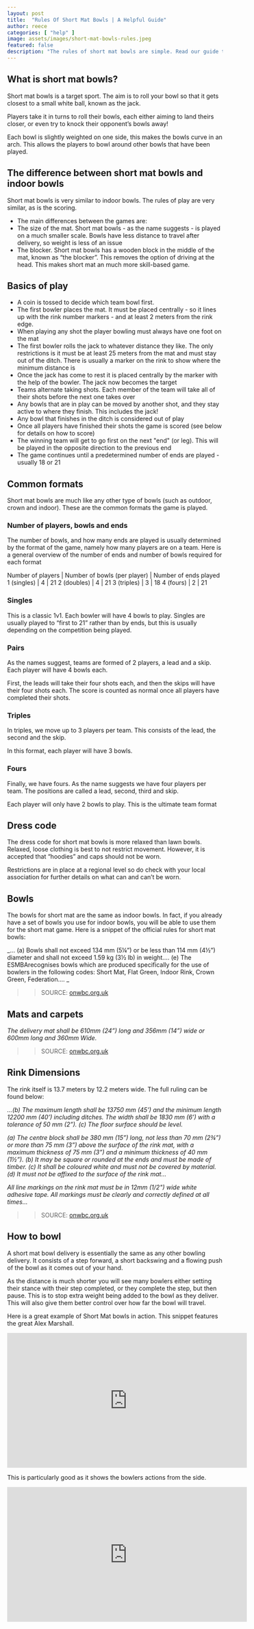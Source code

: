 ```yaml
---
layout: post
title:  "Rules Of Short Mat Bowls | A Helpful Guide"
author: reece
categories: [ "help" ]
image: assets/images/short-mat-bowls-rules.jpeg
featured: false
description: "The rules of short mat bowls are simple. Read our guide to get you up and running now."
---
```


## What is short mat bowls?

Short mat bowls is a target sport. The aim is to roll your bowl so that it gets closest to a small white ball, known as the jack.

Players take it in turns to roll their bowls, each either aiming to land theirs closer, or even try to knock their opponent’s bowls away!

Each bowl is slightly weighted on one side, this makes the bowls curve in an arch. This allows the players to bowl around other bowls that have been played.

## The difference between short mat bowls and indoor bowls

Short mat bowls is very similar to indoor bowls. The rules of play are very similar, as is the scoring.

* The main differences between the games are:
* The size of the mat. Short mat bowls - as the name suggests - is played on a much smaller scale. Bowls have less distance to travel after delivery, so weight is less of an issue
* The blocker. Short mat bowls has a wooden block in the middle of the mat, known as “the blocker”. This removes the option of driving at the head. This makes short mat an much more skill-based game.

## Basics of play

* A coin is tossed to decide which team bowl first. 
* The first bowler places the mat. It must be placed centrally - so it lines up with the rink number markers - and at least 2 meters from the rink edge.
* When playing any shot the player bowling must always have one foot on the mat
* The first bowler rolls the jack to whatever distance they like. The only restrictions is it must be at least 25 meters from the mat and must stay out of the ditch. There is usually a marker on the rink to show where the minimum distance is
* Once the jack has come to rest it is placed centrally by the marker with the help of the bowler. The jack now becomes the target
* Teams alternate taking shots. Each member of the team will take all of their shots before the next one takes over
* Any bowls that are in play can be moved by another shot, and they stay active to where they finish. This includes the jack! 
* Any bowl that finishes in the ditch is considered out of play
* Once all players have finished their shots the game is scored (see below for details on how to score)
* The winning team will get to go first on the next "end" (or leg). This will be played in the opposite direction to the previous end
* The game continues until a predetermined number of ends are played - usually 18 or 21 


## Common formats

Short mat bowls are much like any other type of bowls (such as outdoor, crown and indoor). These are the common formats the game is played.

### Number of players, bowls and ends

The number of bowls, and how many ends are played is usually determined by the format of the game, namely how many players are on a team. Here is a general overview of the number of ends and number of bowls required for each format

Number of players | Number of bowls (per player) | Number of ends played
1 (singles) | 4 | 21
2 (doubles) | 4 | 21
3 (triples) | 3 | 18
4 (fours) | 2 | 21

### Singles

This is a classic 1v1. Each bowler will have 4 bowls to play. Singles are usually played to “first to 21” rather than by ends, but this is usually depending on the competition being played.

### Pairs

As the names suggest, teams are formed of 2 players, a lead and a skip. Each player will have 4 bowls each. 

First, the leads will take their four shots each, and then the skips will have their four shots each. The score is counted as normal once all players have completed their shots.

### Triples

In triples, we move up to 3 players per team. This consists of the lead, the second and the skip. 

In this format, each player will have 3 bowls.

### Fours

Finally, we have fours. As the name suggests we have four players per team. The positions are called a lead, second, third and skip.

Each player will only have 2 bowls to play. This is the ultimate team format

## Dress code

The dress code for short mat bowls is more relaxed than lawn bowls. Relaxed, loose clothing is best to not restrict movement. However, it is accepted that “hoodies” and caps should not be worn. 

Restrictions are in place at a regional level so do check with your local association for further details on what can and can’t be worn.

## Bowls

The bowls for short mat are the same as indoor bowls. In fact, if you already have a set of bowls you use for indoor bowls, you will be able to use them for the short mat game. Here is a snippet of the official rules for short mat bowls:

_... (a) Bowls shall not exceed 134 mm (5¼”) or be less than 114 mm (4½”) diameter and shall not exceed 1.59 kg (3½ lb) in weight…. (e) The ESMBArecognises bowls which are produced specifically for the use of bowlers in the following codes: Short Mat, Flat Green, Indoor Rink, Crown Green, Federation.... _


>> SOURCE: <a href="http://www.onwbc.org.uk/documents/shortmat/ESMBA-Laws-of-the-Game2014.pdf">onwbc.org.uk</a>

## Mats and carpets

_The delivery mat shall be 610mm (24”) long and 356mm (14”) wide or 600mm long and 360mm Wide._


>> SOURCE: <a href="http://www.onwbc.org.uk/documents/shortmat/ESMBA-Laws-of-the-Game2014.pdf">onwbc.org.uk</a>

## Rink Dimensions

The rink itself is 13.7 meters by 12.2 meters wide. The full ruling can be found below:

_...(b) The maximum length shall be 13750 mm (45’) and the minimum length 12200 mm (40’) including ditches. The width shall be 1830 mm (6’) with a tolerance of 50 mm (2”)._
_(c) The floor surface should be level._

_(a) The centre block shall be 380 mm (15”) long, not less than 70 mm (2¾”) or more than 75 mm (3”) above the surface of the rink mat, with a maximum thickness of 75 mm (3”) and a minimum thickness of 40 mm (1½”)._
_(b) It may be square or rounded at the ends and must be made of timber._
_(c) It shall be coloured white and must not be covered by material._
_(d) It must not be affixed to the surface of the rink mat..._

_All line markings on the rink mat must be in 12mm (1/2") wide white adhesive tape. All markings must be clearly and correctly defined at all times..._

>> SOURCE: <a href="http://www.onwbc.org.uk/documents/shortmat/ESMBA-Laws-of-the-Game2014.pdf">onwbc.org.uk</a>

## How to bowl

A short mat bowl delivery is essentially the same as any other bowling delivery. It consists of a step forward, a short backswing and a flowing push of the bowl as it comes out of your hand.

As the distance is much shorter you will see many bowlers either setting their stance with their step completed, or they complete the step, but then pause. This is to stop extra weight being added to the bowl as they deliver. This will also give them better control over how far the bowl will travel.

Here is a great example of Short Mat bowls in action. This snippet features the great Alex Marshall.

<iframe width="560" height="315" src="https://www.youtube.com/embed/mjNvXt_JxQs" frameborder="0" allow="accelerometer; autoplay; clipboard-write; encrypted-media; gyroscope; picture-in-picture" allowfullscreen></iframe>


This is particularly good as it shows the bowlers actions from the side.

<iframe width="560" height="315" src="https://www.youtube.com/embed/d2xVTrOeft8" frameborder="0" allow="accelerometer; autoplay; clipboard-write; encrypted-media; gyroscope; picture-in-picture" allowfullscreen></iframe>

